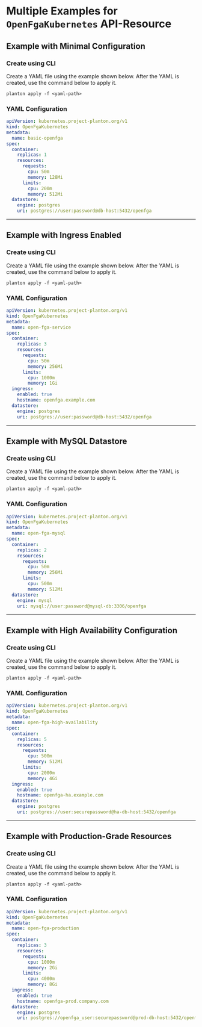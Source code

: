 # Multiple Examples for `OpenFgaKubernetes` API-Resource

## Example with Minimal Configuration

### Create using CLI

Create a YAML file using the example shown below. After the YAML is created, use the command below to apply it.

```shell
planton apply -f <yaml-path>
```

### YAML Configuration

```yaml
apiVersion: kubernetes.project-planton.org/v1
kind: OpenFgaKubernetes
metadata:
  name: basic-openfga
spec:
  container:
    replicas: 1
    resources:
      requests:
        cpu: 50m
        memory: 128Mi
      limits:
        cpu: 200m
        memory: 512Mi
  datastore:
    engine: postgres
    uri: postgres://user:password@db-host:5432/openfga
```

---

## Example with Ingress Enabled

### Create using CLI

Create a YAML file using the example shown below. After the YAML is created, use the command below to apply it.

```shell
planton apply -f <yaml-path>
```

### YAML Configuration

```yaml
apiVersion: kubernetes.project-planton.org/v1
kind: OpenFgaKubernetes
metadata:
  name: open-fga-service
spec:
  container:
    replicas: 3
    resources:
      requests:
        cpu: 50m
        memory: 256Mi
      limits:
        cpu: 1000m
        memory: 1Gi
  ingress:
    enabled: true
    hostname: openfga.example.com
  datastore:
    engine: postgres
    uri: postgres://user:password@db-host:5432/openfga
```

---

## Example with MySQL Datastore

### Create using CLI

Create a YAML file using the example shown below. After the YAML is created, use the command below to apply it.

```shell
planton apply -f <yaml-path>
```

### YAML Configuration

```yaml
apiVersion: kubernetes.project-planton.org/v1
kind: OpenFgaKubernetes
metadata:
  name: open-fga-mysql
spec:
  container:
    replicas: 2
    resources:
      requests:
        cpu: 50m
        memory: 256Mi
      limits:
        cpu: 500m
        memory: 512Mi
  datastore:
    engine: mysql
    uri: mysql://user:password@mysql-db:3306/openfga
```

---

## Example with High Availability Configuration

### Create using CLI

Create a YAML file using the example shown below. After the YAML is created, use the command below to apply it.

```shell
planton apply -f <yaml-path>
```

### YAML Configuration

```yaml
apiVersion: kubernetes.project-planton.org/v1
kind: OpenFgaKubernetes
metadata:
  name: open-fga-high-availability
spec:
  container:
    replicas: 5
    resources:
      requests:
        cpu: 500m
        memory: 512Mi
      limits:
        cpu: 2000m
        memory: 4Gi
  ingress:
    enabled: true
    hostname: openfga-ha.example.com
  datastore:
    engine: postgres
    uri: postgres://user:securepassword@ha-db-host:5432/openfga
```

---

## Example with Production-Grade Resources

### Create using CLI

Create a YAML file using the example shown below. After the YAML is created, use the command below to apply it.

```shell
planton apply -f <yaml-path>
```

### YAML Configuration

```yaml
apiVersion: kubernetes.project-planton.org/v1
kind: OpenFgaKubernetes
metadata:
  name: open-fga-production
spec:
  container:
    replicas: 3
    resources:
      requests:
        cpu: 1000m
        memory: 2Gi
      limits:
        cpu: 4000m
        memory: 8Gi
  ingress:
    enabled: true
    hostname: openfga-prod.company.com
  datastore:
    engine: postgres
    uri: postgres://openfga_user:securepassword@prod-db-host:5432/openfga_prod?sslmode=require
```
